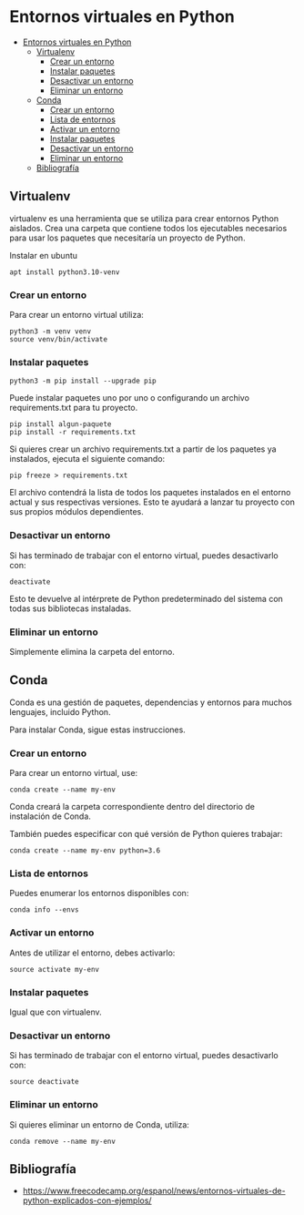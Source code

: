 # Entornos virtuales en Python

- [Entornos virtuales en Python](#entornos-virtuales-en-python)
  - [Virtualenv](#virtualenv)
    - [Crear un entorno](#crear-un-entorno)
    - [Instalar paquetes](#instalar-paquetes)
    - [Desactivar un entorno](#desactivar-un-entorno)
    - [Eliminar un entorno](#eliminar-un-entorno)
  - [Conda](#conda)
    - [Crear un entorno](#crear-un-entorno-1)
    - [Lista de entornos](#lista-de-entornos)
    - [Activar un entorno](#activar-un-entorno)
    - [Instalar paquetes](#instalar-paquetes-1)
    - [Desactivar un entorno](#desactivar-un-entorno-1)
    - [Eliminar un entorno](#eliminar-un-entorno-1)
  - [Bibliografía](#bibliografía)


## Virtualenv
virtualenv es una herramienta que se utiliza para crear entornos Python aislados. Crea una carpeta que contiene todos los ejecutables necesarios para usar los paquetes que necesitaría un proyecto de Python.

Instalar en ubuntu

    apt install python3.10-venv

### Crear un entorno

Para crear un entorno virtual utiliza:

    python3 -m venv venv
    source venv/bin/activate

### Instalar paquetes

    python3 -m pip install --upgrade pip

Puede instalar paquetes uno por uno o configurando un archivo requirements.txt para tu proyecto.

    pip install algun-paquete
    pip install -r requirements.txt

Si quieres crear un archivo requirements.txt  a partir de los paquetes ya instalados, ejecuta el siguiente comando:

    pip freeze > requirements.txt

El archivo contendrá la lista de todos los paquetes instalados en el entorno actual y sus respectivas versiones. Esto te ayudará a lanzar tu proyecto con sus propios módulos dependientes.

### Desactivar un entorno

Si has terminado de trabajar con el entorno virtual, puedes desactivarlo con:

    deactivate

Esto te devuelve al intérprete de Python predeterminado del sistema con todas sus bibliotecas instaladas.

### Eliminar un entorno

Simplemente elimina la carpeta del entorno.

## Conda

Conda es una gestión de paquetes, dependencias y entornos para muchos lenguajes, incluido Python.

Para instalar Conda, sigue estas instrucciones.

### Crear un entorno

Para crear un entorno virtual, use:

    conda create --name my-env

Conda creará la carpeta correspondiente dentro del directorio de instalación de Conda.

También puedes especificar con qué versión de Python quieres trabajar:

    conda create --name my-env python=3.6

### Lista de entornos

Puedes enumerar los entornos disponibles con:

    conda info --envs

### Activar un entorno

Antes de utilizar el entorno, debes activarlo:

    source activate my-env

### Instalar paquetes

Igual que con virtualenv.

### Desactivar un entorno

Si has terminado de trabajar con el entorno virtual, puedes desactivarlo con:

    source deactivate

### Eliminar un entorno

Si quieres eliminar un entorno de Conda, utiliza:

    conda remove --name my-env

Bibliografía
------------
 * https://www.freecodecamp.org/espanol/news/entornos-virtuales-de-python-explicados-con-ejemplos/